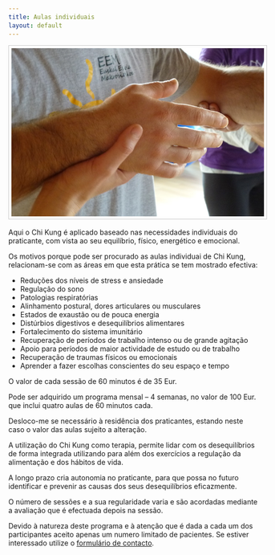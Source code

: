 ```yaml
---
title: Aulas individuais
layout: default
---
```


<p align="center"><img src="/imagens/paulas-individuais.jpg" style="border: 1px solid #ccc; padding: 5px; width: 600px"></p>

Aqui o Chi Kung é aplicado baseado nas necessidades individuais do praticante, com vista ao seu equilíbrio, físico, energético e emocional.

Os motivos porque pode ser procurado as aulas individuai de Chi Kung, relacionam-se com as áreas em que esta prática se tem mostrado efectiva:

  * Reduções dos níveis de stress e ansiedade
  * Regulação do sono
  * Patologias respiratórias
  * Alinhamento postural, dores articulares ou musculares
  * Estados de exaustão ou de pouca energia
  * Distúrbios digestivos e desequilíbrios alimentares
  * Fortalecimento do sistema imunitário
  * Recuperação de períodos de trabalho intenso ou de grande agitação
  * Apoio para períodos de maior actividade de estudo ou de trabalho
  * Recuperação de traumas físicos ou emocionais
  * Aprender a fazer escolhas conscientes do seu espaço e tempo

O valor de cada sessão de 60 minutos é de 35 Eur.

Pode ser adquirido um programa mensal – 4 semanas, no valor de 100 Eur. que inclui quatro aulas de 60 minutos cada.

Desloco-me se necessário à residência dos praticantes, estando neste caso o valor das aulas sujeito a alteração.

A utilização do Chi Kung como terapia, permite lidar com os desequilíbrios de forma integrada utilizando para além dos exercícios a regulação da alimentação e dos hábitos de vida.

A longo prazo cria autonomia no praticante, para que possa no futuro identificar e prevenir as causas dos seus desequilíbrios eficazmente.

O número de sessões e a sua regularidade varia e são acordadas mediante a avaliação que é efectuada depois na sessão.

Devido à natureza deste programa e à atenção que é dada a cada um dos participantes aceito apenas um numero limitado de pacientes. Se estiver interessado utilize o [formulário de contacto][2].

[2]: /contacto.html